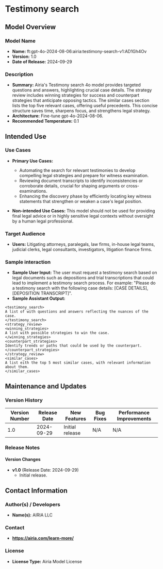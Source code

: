 # Testimony search

## Model Overview

### Model Name
- **Name:** ft:gpt-4o-2024-08-06:airia:testimony-search-v1:AD1Gh4Ov
- **Version:** 1.0
- **Date of Release:** 2024-09-29

### Description
- **Summary:** Airia's Testimony search 4o model provides targeted questions and answers, highlighting crucial case details. The strategy review includes winning strategies for success and counterpart strategies that anticipate opposing tactics. The similar cases section lists the top five relevant cases, offering useful precedents. This concise structure saves time, sharpens focus, and strengthens legal strategy.
- **Architecture:** Fine-tune gpt-4o-2024-08-06.
- **Recommended Temperature:** 0.1


## Intended Use

### Use Cases
- **Primary Use Cases:**
  - Automating the search for relevant testimonies to develop compelling legal strategies and prepare for witness examination.
  - Reviewing document transcripts to identify inconsistencies or corroborate details, crucial for shaping arguments or cross-examinations.
  - Enhancing the discovery phase by efficiently locating key witness statements that strengthen or weaken a case's legal position.

- **Non-intended Use Cases:** This model should not be used for providing final legal advice or in highly sensitive legal contexts without oversight by a human legal professional.

### Target Audience
- **Users:** Litigating attorneys, paralegals, law firms, in-house legal teams, judicial clerks, legal consultants, investigators, litigation finance firms.

### Sample interaction
- **Sample User Input:** The user must request a testimony search based on legal documents such as depositions and trial transcriptions that could lead to implement a testimony search process. For example:
  "Please do a testimony search with the following case details: [CASE DETAILS], [DEPOSITION TRANSCRIPT]".
- **Sample Assistant Output:**
```
<testimony_search>
A list of with questions and answers reflecting the nuances of the case.
</testimony_search>
<strategy_review>
<winning_strategies>
A list with possible strategies to win the case.
</winning_strategies>
<counterpart_strategies>
Identify trends or paths that could be used by the counterpart.
</counterpart_strategies>
</strategy_review>
<similar_cases>
A list eith the top 5 most similar cases, with relevant information about them.
</similar_cases>
```

## Maintenance and Updates

### Version History
| Version Number | Release Date | New Features                  | Bug Fixes                   | Performance Improvements     |
|----------------|--------------|-------------------------------|-----------------------------|------------------------------|
| 1.0            | 2024-09-29   | Initial release               |  N/A  | N/A |


### Release Notes
#### Version Changes
- **v1.0** (Release Date: 2024-09-29)
  - Initial release.

## Contact Information

### Author(s) / Developers
- **Name(s):** AIRIA LLC

### Contact
- **https://airia.com/learn-more/** 

### License
- **License Type:** Airia Model License
